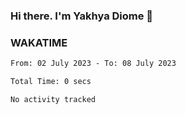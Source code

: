 ### Hi there. I'm Yakhya Diome 👋

### WAKATIME
<!--START_SECTION:waka-->

```txt
From: 02 July 2023 - To: 08 July 2023

Total Time: 0 secs

No activity tracked
```

<!--END_SECTION:waka-->
